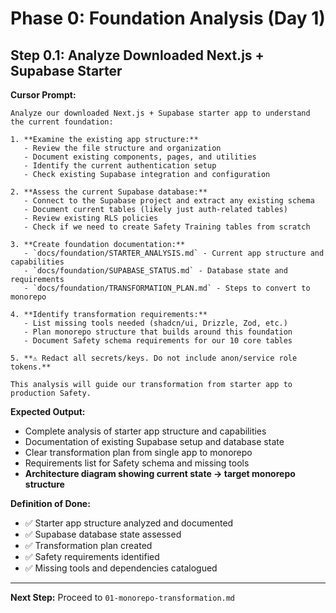 # Phase 0: Foundation Analysis (Day 1)

## Step 0.1: Analyze Downloaded Next.js + Supabase Starter

**Cursor Prompt:**

```
Analyze our downloaded Next.js + Supabase starter app to understand the current foundation:

1. **Examine the existing app structure:**
   - Review the file structure and organization
   - Document existing components, pages, and utilities
   - Identify the current authentication setup
   - Check existing Supabase integration and configuration

2. **Assess the current Supabase database:**
   - Connect to the Supabase project and extract any existing schema
   - Document current tables (likely just auth-related tables)
   - Review existing RLS policies
   - Check if we need to create Safety Training tables from scratch

3. **Create foundation documentation:**
   - `docs/foundation/STARTER_ANALYSIS.md` - Current app structure and capabilities
   - `docs/foundation/SUPABASE_STATUS.md` - Database state and requirements
   - `docs/foundation/TRANSFORMATION_PLAN.md` - Steps to convert to monorepo

4. **Identify transformation requirements:**
   - List missing tools needed (shadcn/ui, Drizzle, Zod, etc.)
   - Plan monorepo structure that builds around this foundation
   - Document Safety schema requirements for our 10 core tables

5. **⚠️ Redact all secrets/keys. Do not include anon/service role tokens.**

This analysis will guide our transformation from starter app to production Safety.
```

**Expected Output:**

- Complete analysis of starter app structure and capabilities
- Documentation of existing Supabase setup and database state
- Clear transformation plan from single app to monorepo
- Requirements list for Safety schema and missing tools
- **Architecture diagram showing current state → target monorepo structure**

**Definition of Done:**

- ✅ Starter app structure analyzed and documented
- ✅ Supabase database state assessed
- ✅ Transformation plan created
- ✅ Safety requirements identified
- ✅ Missing tools and dependencies catalogued

---

**Next Step:** Proceed to `01-monorepo-transformation.md`